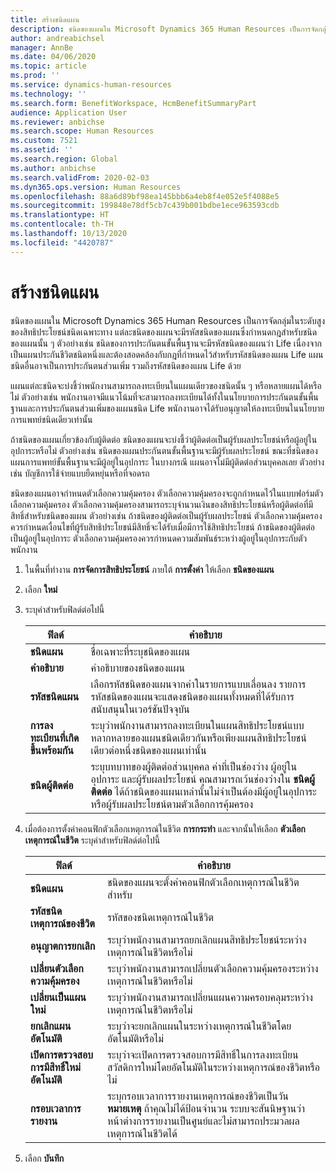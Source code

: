 ```yaml
---
title: สร้างชนิดแผน
description: ชนิดของแผนใน Microsoft Dynamics 365 Human Resources เป็นการจัดกลุ่มในระดับสูงของสิทธิประโยชน์ชนิดเฉพาะทาง แต่ละชนิดของแผนจะมีรหัสชนิดของแผนซึ่งกำหนดกฎสำหรับชนิดของแผนนั้น ๆ
author: andreabichsel
manager: AnnBe
ms.date: 04/06/2020
ms.topic: article
ms.prod: ''
ms.service: dynamics-human-resources
ms.technology: ''
ms.search.form: BenefitWorkspace, HcmBenefitSummaryPart
audience: Application User
ms.reviewer: anbichse
ms.search.scope: Human Resources
ms.custom: 7521
ms.assetid: ''
ms.search.region: Global
ms.author: anbichse
ms.search.validFrom: 2020-02-03
ms.dyn365.ops.version: Human Resources
ms.openlocfilehash: 88a6d89bf98ea145bbb6a4eb8f4e052e5f4088e5
ms.sourcegitcommit: 199848e78df5cb7c439b001bdbe1ece963593cdb
ms.translationtype: HT
ms.contentlocale: th-TH
ms.lasthandoff: 10/13/2020
ms.locfileid: "4420787"
---
```

# <a name="create-plan-types"></a>สร้างชนิดแผน

ชนิดของแผนใน Microsoft Dynamics 365 Human Resources เป็นการจัดกลุ่มในระดับสูงของสิทธิประโยชน์ชนิดเฉพาะทาง แต่ละชนิดของแผนจะมีรหัสชนิดของแผนซึ่งกำหนดกฎสำหรับชนิดของแผนนั้น ๆ ตัวอย่างเช่น ชนิดของการประกันตนขั้นพื้นฐานจะมีรหัสชนิดของแผนว่า Life เนื่องจากเป็นแผนประกันชีวิตชนิดหนึ่งและต้องสอดคล้องกับกฎที่กำหนดไว้สำหรับรหัสชนิดของแผน Life แผนชนิดอื่นอาจเป็นการประกันตนส่วนเพิ่ม รวมถึงรหัสชนิดของแผน Life ด้วย

แผนแต่ละชนิดจะบ่งชี้ว่าพนักงานสามารถลงทะเบียนในแผนเดียวของชนิดนั้น ๆ หรือหลายแผนได้หรือไม่ ตัวอย่างเช่น พนักงานอาจมีแนวโน้มที่จะสามารถลงทะเบียนได้ทั้งในนโยบายการประกันตนขั้นพื้นฐานและการประกันตนส่วนเพิ่มของแผนชนิด Life พนักงานอาจได้รับอนุญาตให้ลงทะเบียนในนโยบายการแพทย์ชนิดเดียวเท่านั้น

ถ้าชนิดของแผนเกี่ยวข้องกับผู้ติดต่อ ชนิดของแผนจะบ่งชี้ว่าผู้ติดต่อเป็นผู้รับผลประโยชน์หรือผู้อยู่ในอุปการะหรือไม่ ตัวอย่างเช่น ชนิดของแผนประกันตนขั้นพื้นฐานจะมีผู้รับผลประโยชน์ ขณะที่ชนิดของแผนการแพทย์ขั้นพื้นฐานจะมีผู้อยู่ในอุปการะ ในบางกรณี แผนอาจไม่มีผู้ติดต่อส่วนบุคคลเลย ตัวอย่างเช่น บัญชีการใช้จ่ายแบบยืดหยุ่นหรือที่จอดรถ

ชนิดของแผนอาจกำหนดตัวเลือกความคุ้มครอง ตัวเลือกความคุ้มครองจะถูกกำหนดไว้ในแบบฟอร์มตัวเลือกความคุ้มครอง ตัวเลือกความคุ้มครองสามารถระบุจำนวนเงินของสิทธิประโยชน์หรือผู้ติดต่อที่มีสิทธิ์สำหรับชนิดของแผน ตัวอย่างเช่น ถ้าชนิดของผู้ติดต่อเป็นผู้รับผลประโยชน์ ตัวเลือกความคุ้มครองควรกำหนดเงื่อนไขที่ผู้รับสิทธิประโยชน์มีสิทธิ์จะได้รับเมื่อมีการใช้สิทธิประโยชน์ ถ้าชนิดของผู้ติดต่อเป็นผู้อยู่ในอุปการะ ตัวเลือกความคุ้มครองควรกำหนดความสัมพันธ์ระหว่างผู้อยู่ในอุปการะกับตัวพนักงาน 

1. ในพื้นที่ทำงาน **การจัดการสิทธิประโยชน์** ภายใต้ **การตั้งค่า** ให้เลือก **ชนิดของแผน**

2. เลือก **ใหม่**

3. ระบุค่าสำหรับฟิลด์ต่อไปนี้

   | ฟิลด์ | คำอธิบาย |
   | --- | --- |
   | **ชนิดแผน** | ชื่อเฉพาะที่ระบุชนิดของแผน |
   | **คำอธิบาย** | คำอธิบายของชนิดของแผน |
   | **รหัสชนิดแผน** | เลือกรหัสชนิดของแผนจากค่าในรายการแบบเลื่อนลง  รายการรหัสชนิดของแผนจะแสดงชนิดของแผนทั้งหมดที่ได้รับการสนับสนุนในเวอร์ชันปัจจุบัน |
   | **การลงทะเบียนที่เกิดขึ้นพร้อมกัน** | ระบุว่าพนักงานสามารถลงทะเบียนในแผนสิทธิประโยชน์แบบหลากหลายของแผนชนิดเดียวกันหรือเพียงแผนสิทธิประโยชน์เดียวต่อหนึ่งชนิดของแผนเท่านั้น |
   | **ชนิดผู้ติดต่อ** | ระบุบทบาทของผู้ติดต่อส่วนบุคคล ค่าที่เป็นช่องว่าง ผู้อยู่ในอุปการะ และผู้รับผลประโยชน์ คุณสามารถเว้นช่องว่างใน **ชนิดผู้ติดต่อ** ได้ถ้าชนิดของแผนเหล่านั้นไม่จำเป็นต้องมีผู้อยู่ในอุปการะหรือผู้รับผลประโยชน์ตามตัวเลือกการคุ้มครอง |

4. เมื่อต้องการตั้งค่าคอนฟิกตัวเลือกเหตุการณ์ในชีวิต **การกระทำ** และจากนั้นให้เลือก **ตัวเลือกเหตุการณ์ในชีวิต** ระบุค่าสำหรับฟิลด์ต่อไปนี้

   | ฟิลด์ | คำอธิบาย |
   | --- | --- |
   | **ชนิดแผน** | ชนิดของแผนจะตั้งค่าคอนฟิกตัวเลือกเหตุการณ์ในชีวิตสำหรับ |
   | **รหัสชนิดเหตุการณ์ของชีวิต** | รหัสของชนิดเหตุการณ์ในชีวิต |
   | **อนุญาตการยกเลิก** | ระบุว่าพนักงานสามารถยกเลิกแผนสิทธิประโยชน์ระหว่างเหตุการณ์ในชีวิตหรือไม่ |
   | **เปลี่ยนตัวเลือกความคุ้มครอง** | ระบุว่าพนักงานสามารถเปลี่ยนตัวเลือกความคุ้มครองระหว่างเหตุการณ์ในชีวิตหรือไม่ |
   | **เปลี่ยนเป็นแผนใหม่** | ระบุว่าพนักงานสามารถเปลี่ยนแผนความครอบคลุมระหว่างเหตุการณ์ในชีวิตหรือไม่ |
   | **ยกเลิกแผนอัตโนมัติ** | ระบุว่าจะยกเลิกแผนในระหว่างเหตุการณ์ในชีวิตโดยอัตโนมัติหรือไม่ |
   | **เปิดการตรวจสอบการมีสิทธิ์ใหม่อัตโนมัติ** | ระบุว่าจะเปิดการตรวจสอบการมีสิทธิ์ในการลงทะเบียนสวัสดิการใหม่โดยอัตโนมัติในระหว่างเหตุการณ์ของชีวิตหรือไม่ |
   | **กรอบเวลาการรายงาน** | ระบุกรอบเวลาการรายงานเหตุการณ์ของชีวิตเป็นวัน **หมายเหตุ** ถ้าคุณไม่ได้ป้อนจำนวน ระบบจะสันนิษฐานว่าหน้าต่างการรายงานเป็นศูนย์และไม่สามารถประมวลผลเหตุการณ์ในชีวิตได้ |

5. เลือก **บันทึก** 
